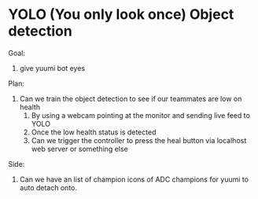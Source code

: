 # YOLO (You only look once) Object detection

Goal:
1. give yuumi bot eyes

Plan:
1. Can we train the object detection to see if our teammates are low on health
   1. By using a webcam pointing at the monitor and sending live feed to YOLO
   2. Once the low health status is detected
   3. Can we trigger the controller to press the heal button via localhost web server or something else

Side:
1. Can we have an list of champion icons of ADC champions for yuumi to auto detach onto. 